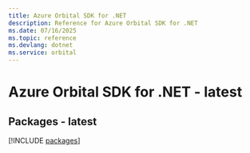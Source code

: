 ```yaml
---
title: Azure Orbital SDK for .NET
description: Reference for Azure Orbital SDK for .NET
ms.date: 07/16/2025
ms.topic: reference
ms.devlang: dotnet
ms.service: orbital
---
```

# Azure Orbital SDK for .NET - latest
## Packages - latest
[!INCLUDE [packages](orbital-index.md)]